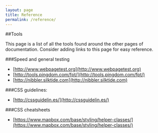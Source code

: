 ```yaml
---
layout: page
title: Reference
permalink: /reference/
---
```


##Tools

This page is a list of all the tools found around the other pages of documentation. Consider adding links to this page for easy reference.

###Speed and general testing

- [http://www.webpagetest.org](http://www.webpagetest.org)
- [http://tools.pingdom.com/fpt/](http://tools.pingdom.com/fpt/)
- [http://nibbler.silktide.com](http://nibbler.silktide.com)


###CSS guidelines:

- [http://cssguidelin.es/](http://cssguidelin.es/)


###CSS cheatsheets

- [https://www.mapbox.com/base/styling/helper-classes/](https://www.mapbox.com/base/styling/helper-classes/)